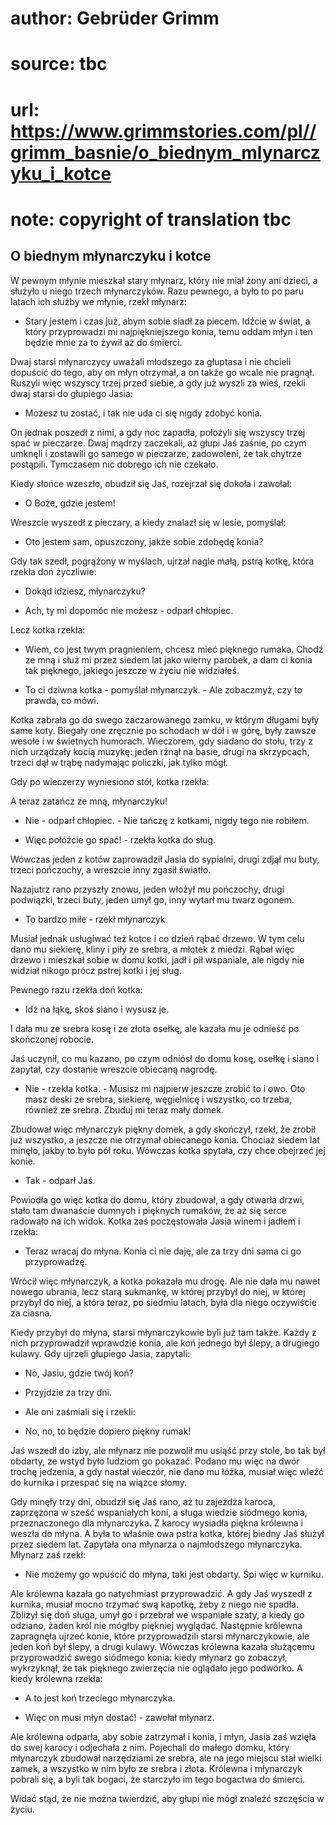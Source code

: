 # author: Gebrüder Grimm
# source: tbc
# url: https://www.grimmstories.com/pl//grimm_basnie/o_biednym_mlynarczyku_i_kotce
# note: copyright of translation tbc

## O biednym młynarczyku i kotce 

W pewnym młynie mieszkał stary młynarz, który nie miał żony ani dzieci,
a służyło u niego trzech młynarczyków. Razu pewnego, a było to po paru
latach ich służby we młynie, rzekł młynarz:

- Stary jestem i czas już, abym sobie siadł za piecem. Idźcie w świat,
a który przyprowadzi mi najpiękniejszego konia, temu oddam młyn i ten
będzie mnie za to żywił aż do śmierci.

Dwaj starsi młynarczycy uważali młodszego za głuptasa i nie chcieli
dopuścić do tego, aby on młyn otrzymał, a on także go wcale nie pragnął.
Ruszyli więc wszyscy trzej przed siebie, a gdy już wyszli za wieś,
rzekli dwaj starsi do głupiego Jasia:

- Możesz tu zostać, i tak nie uda ci się nigdy zdobyć konia.

On jednak poszedł z nimi, a gdy noc zapadła, położyli się wszyscy trzej
spać w pieczarze. Dwaj mądrzy zaczekali, aż głupi Jaś zaśnie, po czym
umknęli i zostawili go samego w pieczarze, zadowoleni, że tak chytrze
postąpili. Tymczasem nic dobrego ich nie czekało.

Kiedy słońce wzeszło, obudził się Jaś, rozejrzał się dokoła i zawołał:

- O Boże, gdzie jestem!

Wreszcie wyszedł z pieczary, a kiedy znalazł się w lesie, pomyślał:

- Oto jestem sam, opuszczony, jakże sobie zdobędę konia?

Gdy tak szedł, pogrążony w myślach, ujrzał nagle małą, pstrą kotkę,
która rzekła doń życzliwie:

- Dokąd idziesz, młynarczyku?

- Ach, ty mi dopomóc nie możesz - odparł chłopiec.

Lecz kotka rzekła:

- Wiem, co jest twym pragnieniem, chcesz mieć pięknego rumaka. Chodź ze
mną i służ mi przez siedem lat jako wierny parobek, a dam ci konia tak
pięknego, jakiego jeszcze w życiu nie widziałeś.

- To ci dziwna kotka - pomyślał młynarczyk. - Ale zobaczmyż, czy to
prawda, co mówi.

Kotka zabrała go do swego zaczarowanego zamku, w którym długami były
same koty. Biegały one zręcznie po schodach w dół i w górę, były zawsze
wesołe i w świetnych humorach. Wieczorem, gdy siadano do stołu, trzy z
nich urządzały kocią muzykę: jeden rżnął na basie, drugi na skrzypcach,
trzeci dął w trąbę nadymając policzki, jak tylko mógł.

Gdy po wieczerzy wyniesiono stół, kotka rzekła:

A teraz zatańcz ze mną, młynarczyku!

- Nie - odparł chłopiec. - Nie tańczę z kotkami, nigdy tego nie
robiłem.

- Więc połóżcie go spać! - rzekła kotka do sług.

Wówczas jeden z kotów zaprowadził Jasia do sypialni, drugi zdjął mu
buty, trzeci pończochy, a wreszcie inny zgasił światło.

Nazajutrz rano przyszły znowu, jeden włożył mu pończochy, drugi
podwiązki, trzeci buty, jeden umył go, inny wytarł mu twarz ogonem.

- To bardzo miłe - rzekł młynarczyk.

Musiał jednak usługiwać też kotce i co dzień rąbać drzewo. W tym celu
dano mu siekierę, kliny i piły ze srebra, a młotek z miedzi. Rąbał więc
drzewo i mieszkał sobie w domu kotki, jadł i pił wspaniale, ale nigdy
nie widział nikogo prócz pstrej kotki i jej sług.

Pewnego razu rzekła doń kotka:

- Idź na łąkę, skoś siano i wysusz je.

I dała mu ze srebra kosę i ze złota osełkę, ale kazała mu je odnieść po
skończonej robocie.

Jaś uczynił, co mu kazano, po czym odniósł do domu kosę, osełkę i siano
i zapytał, czy dostanie wreszcie obiecaną nagrodę.

- Nie - rzekła kotka. - Musisz mi najpierw jeszcze zrobić to i owo. Oto
masz deski ze srebra, siekierę, węgielnicę i wszystko, co trzeba,
również ze srebra. Zbuduj mi teraz mały domek.

Zbudował więc młynarczyk piękny domek, a gdy skończył, rzekł, że zrobił
już wszystko, a jeszcze nie otrzymał obiecanego konia. Chociaż siedem
lat minęło, jakby to było pół roku. Wówczas kotka spytała, czy chce
obejrzeć jej konie.

- Tak - odparł Jaś.

Powiodła go więc kotka do domu, który zbudował, a gdy otwarła drzwi,
stało tam dwanaście dumnych i pięknych rumaków, że aż się serce radowało
na ich widok. Kotka zaś poczęstowała Jasia winem i jadłem i rzekła:

- Teraz wracaj do młyna. Konia ci nie daję, ale za trzy dni sama ci go
przyprowadzę.

Wrócił więc młynarczyk, a kotka pokazała mu drogę. Ale nie dała mu nawet
nowego ubrania, lecz starą sukmankę, w której przybył do niej, w której
przybył do niej, a która teraz, po siedmiu latach, była dla niego
oczywiście za ciasna.

Kiedy przybył do młyna, starsi młynarczykowie byli już tam także. Każdy
z nich przyprowadził wprawdzie konia, ale koń jednego był ślepy, a
drugiego kulawy. Gdy ujrzeli głupiego Jasia, zapytali:

- No, Jasiu, gdzie twój koń?

- Przyjdzie za trzy dni.

- Ale oni zaśmiali się i rzekli:

- No, no, to będzie dopiero piękny rumak!

Jaś wszedł do izby, ale młynarz nie pozwolił mu usiąść przy stole, bo
tak był obdarty, że wstyd było ludziom go pokazać. Podano mu więc na
dwór trochę jedzenia, a gdy nastał wieczór, nie dano mu łóżka, musiał
więc wleźć do kurnika i przespać się na wiązce słomy.

Gdy minęły trzy dni, obudził się Jaś rano, aż tu zajeżdża karoca,
zaprzężona w sześć wspaniałych koni, a sługa wiedzie siódmego konia,
przeznaczonego dla młynarczyka. Z karocy wysiadła piękna królewna i
weszła do młyna. A była to właśnie owa pstra kotka, której biedny Jaś
służył przez siedem lat. Zapytała ona młynarza o najmłodszego
młynarczyka. Młynarz zaś rzekł:

- Nie możemy go wpuścić do młyna, taki jest obdarty. Śpi więc w
kurniku.

Ale królewna kazała go natychmiast przyprowadzić. A gdy Jaś wyszedł z
kurnika, musiał mocno trzymać swą kapotkę, żeby z niego nie spadła.
Zbliżył się doń sługa, umył go i przebrał we wspaniałe szaty, a kiedy go
odziano, żaden król nie mógłby piękniej wyglądać. Następnie królewna
zapragnęła ujrzeć konie, które przyprowadzili starsi młynarczykowie, ale
jeden koń był ślepy, a drugi kulawy. Wówczas królewna kazała służącemu
przyprowadzić swego siódmego konia: kiedy młynarz go zobaczył,
wykrzyknął, że tak pięknego zwierzęcia nie oglądało jego podwórko. A
kiedy królewna rzekła:

- A to jest koń trzeciego młynarczyka.

- Więc on musi młyn dostać! - zawołał młynarz.

Ale królewna odparła, aby sobie zatrzymał i konia, i młyn, Jasia zaś
wzięła do swej karocy i odjechała z nim. Pojechali do małego domku,
który młynarczyk zbudował narzędziami ze srebra, ale na jego miejscu
stał wielki zamek, a wszystko w nim było ze srebra i złota. Królewna i
młynarczyk pobrali się, a byli tak bogaci, że starczyło im tego bogactwa
do śmierci.

Widać stąd, że nie można twierdzić, aby głupi nie mógł znaleźć szczęścia
w życiu.
